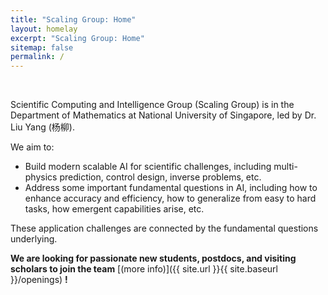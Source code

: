```yaml
---
title: "Scaling Group: Home"
layout: homelay
excerpt: "Scaling Group: Home"
sitemap: false
permalink: /
---
```


<p>&nbsp;</p>

Scientific Computing and Intelligence Group (Scaling Group) is in the Department of Mathematics at National University of Singapore, led by Dr. Liu Yang (杨柳). 

We aim to:
 - Build modern scalable AI for scientific challenges, including multi-physics prediction, control design, inverse problems, etc.
 - Address some important fundamental questions in AI, including how to enhance accuracy and efficiency, how to generalize from easy to hard tasks, how emergent capabilities arise, etc.

These application challenges are connected by the fundamental questions underlying. 

**We are  looking for passionate new students, postdocs, and visiting scholars to join the team** [(more info)]({{ site.url }}{{ site.baseurl }}/openings) **!**

